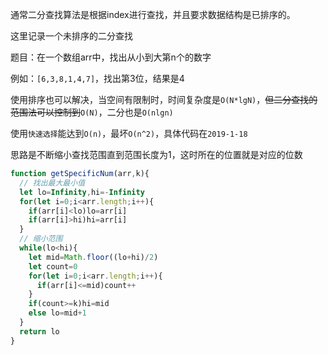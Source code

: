 通常二分查找算法是根据index进行查找，并且要求数据结构是已排序的。

这里记录一个未排序的二分查找

题目：在一个数组arr中，找出从小到大第n个的数字

例如：`[6,3,8,1,4,7]`，找出第3位，结果是4

使用排序也可以解决，当空间有限制时，时间复杂度是`O(N*lgN)`，~~但二分查找的范围法可以控制到~~`O(N)`，二分也是`O(nlgn)`

使用`快速选择`能达到`O(n)`，最坏`O(n^2)`，具体代码在`2019-1-18`

思路是不断缩小查找范围直到范围长度为1，这时所在的位置就是对应的位数
```js
function getSpecificNum(arr,k){
  // 找出最大最小值
  let lo=Infinity,hi=-Infinity
  for(let i=0;i<arr.length;i++){
    if(arr[i]<lo)lo=arr[i]
    if(arr[i]>hi)hi=arr[i]
  }
  // 缩小范围
  while(lo<hi){
    let mid=Math.floor((lo+hi)/2)
    let count=0
    for(let i=0;i<arr.length;i++){
      if(arr[i]<=mid)count++
    }
    if(count>=k)hi=mid
    else lo=mid+1
  }
  return lo
}
```